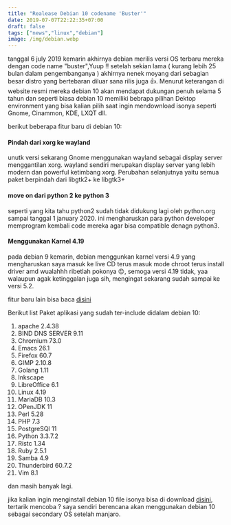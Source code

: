 ```yaml
---
title: "Realease Debian 10 codename 'Buster'"
date: 2019-07-07T22:22:35+07:00
draft: false
tags: ["news","linux","debian"]
image: /img/debian.webp
---
```


tanggal 6 july 2019 kemarin akhirnya debian  merilis versi OS terbaru mereka dengan code name "buster",Yuup !! setelah sekian lama ( kurang lebih 25 bulan dalam pengembanganya ) akhirnya nenek moyang dari sebagian besar distro yang bertebaran diluar sana rilis juga 👍. Menurut keterangan di website resmi mereka debian 10 akan mendapat dukungan penuh selama 5 tahun dan seperti biasa debian 10 memiliki bebrapa pilihan Dektop environment yang bisa kalian pilih saat ingin mendownload isonya seperti Gnome, Cinammon, KDE, LXQT dll.

berikut beberapa fitur baru di debian 10:


#### Pindah dari xorg ke wayland
unutk versi sekarang Gnome menggunakan wayland sebagai display server menggantilan xorg. wayland sendiri merupakan display server yang lebih modern dan powerful ketimbang xorg. Perubahan selanjutnya yaitu  semua paket berpindah dari libgtk2+ ke  libgtk3+ 


#### move on dari python 2 ke python 3
seperti yang kita tahu python2 sudah tidak didukung lagi oleh python.org sampai tanggal 1 january 2020. ini mengharuskan para python developer memprogram kembali code mereka agar bisa compatible denagn python3.


#### Menggunakan Karnel 4.19
pada debian 9 kemarin, debian menggunkan karnel versi 4.9 yang mengharuskan saya masuk ke live CD terus masuk mode chroot terus install driver amd wualahhh ribetlah pokonya 😠, semoga versi 4.19 tidak, yaa walaupun agak ketinggalan juga sih, mengingat sekarang sudah sampai ke versi 5.2.

fitur baru lain bisa baca <a href="https://itsfoss.com/debian-10-buster/">disini</a>

Berikut list Paket aplikasi yang sudah ter-include didalam debian 10:

1. apache 2.4.38
2. BIND DNS SERVER 9.11
3. Chromium 73.0
4. Emacs 26.1
5. Firefox 60.7
6. GIMP 2.10.8
7. Golang 1.11
8. Inkscape
9. LibreOffice 6.1
10. Linux 4.19
11. MariaDB 10.3
12. OPenJDK 11
13. Perl 5.28
14. PHP 7.3
15. PostgreSQl 11
16. Python 3.3.7.2
17. Ristc 1.34
18. Ruby 2.5.1
19. Samba 4.9
20. Thunderbird 60.7.2
21. Vim 8.1

dan masih banyak lagi.

jika kalian ingin menginstall debian 10 file isonya bisa di download <a href="https://cdimage.debian.org/debian-cd/current/amd64/iso-dvd/">disini</a>, tertarik mencoba ? saya sendiri berencana akan menggunakan debian 10 sebagai secondary OS setelah manjaro.



